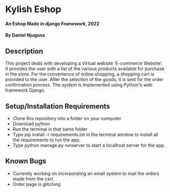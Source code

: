 # Kylish Eshop
#### An Eshop Made in django Framework, 2022
#### By **Daniel Njuguna**
## Description
This project deals with developing a Virtual website ‘E-commerce Website’. It provides the user with a list of the various products available for purchase in the store. For the convenience of online shopping, a shopping cart is provided to the user. After the selection of the goods, it is sent for the order confirmation process. The system is implemented using Python's web framework Django.
## Setup/Installation Requirements
* Clone this repository into a folder on your computer
* Download python
* Run the terminal in that same folder
* Type pip install -r requirements.txt in the terminal window to install all the requirements to run the app.
* Type python manage.py runserver to start a localhost server for the app.
## Known Bugs
* Currently working on incorporating an email system to mail the orders made from the cart.
* Order page is glitching
